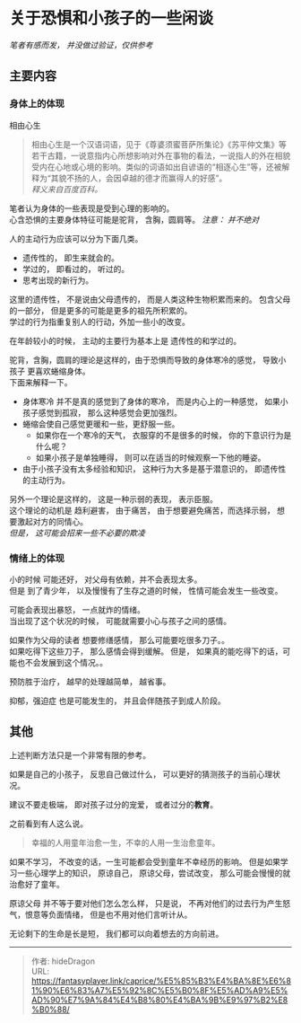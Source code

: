 # 关于恐惧和小孩子的一些闲谈


*笔者有感而发， 并没做过验证，仅供参考*

## 主要内容

### 身体上的体现

相由心生   
> 相由心生是一个汉语词语，见于《尊婆须蜜菩萨所集论》《苏平仲文集》等若干古籍，一说意指内心所想影响对外在事物的看法，一说指人的外在相貌受内在心地或心境的影响。类似的词语如出自谚语的“相逐心生”等，还被解释为“其貌不扬的人，会因卓越的德才而赢得人的好感”。   
> *释义来自百度百科。*

笔者认为身体的一些表现是受到心理的影响的。  
心含恐惧的主要身体特征可能是驼背， 含胸，圆肩等。      *注意： 并不绝对*

人的主动行为应该可以分为下面几类。 
- 遗传性的，  即生来就会的。
- 学过的， 即看过的， 听过的。
- 思考出现的新行为。 

这里的遗传性， 不是说由父母遗传的， 而是人类这种生物积累而来的。 包含父母的一部分， 但是更多的可能是更多的祖先所积累的。   
学过的行为指重复别人的行动，外加一些小的改变。 

在年龄较小的时候， 主动的主要行为基本上是 遗传性的和学过的。 

驼背，含胸，圆肩的理论是这样的，由于恐惧而导致的身体寒冷的感觉， 导致小孩子 更喜欢蜷缩身体。   
下面来解释一下。
- 身体寒冷 并不是真的感觉到了身体的寒冷， 而是内心上的一种感觉， 如果小孩子感觉到孤寂， 那么这种感觉会更加强烈。
- 蜷缩会使自己感觉更暖和一些，更舒服一些。 
  - 如果你在一个寒冷的天气， 衣服穿的不是很多的时候， 你的下意识行为是什么呢？ 
  - 如果小孩子是单独睡得， 则可以在适当的时候观察一下他的睡姿。
- 由于小孩子没有太多经验和知识， 这种行为大多是基于潜意识的， 即遗传性的主动行为。 

另外一个理论是这样的， 这是一种示弱的表现， 表示臣服。  
这个理论的动机是 趋利避害， 由于痛苦， 由于想要避免痛苦，而选择示弱， 想要激起对方的同情心。   
*但是， 这可能会招来一些不必要的欺凌*

### 情绪上的体现

小的时候 可能还好， 对父母有依赖，并不会表现太多。   
但是 到了青少年， 以及慢慢有了生存之道的时候， 性情可能会发生一些改变。 

可能会表现出暴怒， 一点就炸的情绪。   
当出现了这个状况的时候， 可能就需要小心与孩子之间的感情。  

如果作为父母的读者 想要修缮感情， 那么可能要吃很多刀子。。  
如果吃得下这些刀子， 那么感情会得到缓解。 但是， 如果真的能吃得下的话，可能也不会发展到这个情况。。 

预防胜于治疗， 越早的处理越简单， 越省事。

抑郁，强迫症 也是可能发生的， 并且会伴随孩子到成人阶段。


## 其他

上述判断方法只是一个非常有限的参考。

如果是自己的小孩子， 反思自己做过什么， 可以更好的猜测孩子的当前心理状况。 

建议不要走极端， 即对孩子过分的宠爱， 或者过分的**教育**。

之前看到有人这么说。 
> 幸福的人用童年治愈一生，不幸的人用一生治愈童年。

如果不学习， 不改变的话，一生可能都会受到童年不幸经历的影响。 但是如果学习一些心理学上的知识， 原谅自己， 原谅父母，尝试改变， 那么可能会慢慢的就治愈好了童年。 

原谅父母 并不等于要对他们怎么怎么样， 只是说， 不再对他们的过去行为产生怒气，恨意等负面情绪， 但是也不用对他们言听计从。

无论剩下的生命是长是短， 我们都可以向着想去的方向前进。 



---

> 作者: hideDragon  
> URL: https://fantasyplayer.link/caprice/%E5%85%B3%E4%BA%8E%E6%81%90%E6%83%A7%E5%92%8C%E5%B0%8F%E5%AD%A9%E5%AD%90%E7%9A%84%E4%B8%80%E4%BA%9B%E9%97%B2%E8%B0%88/  

